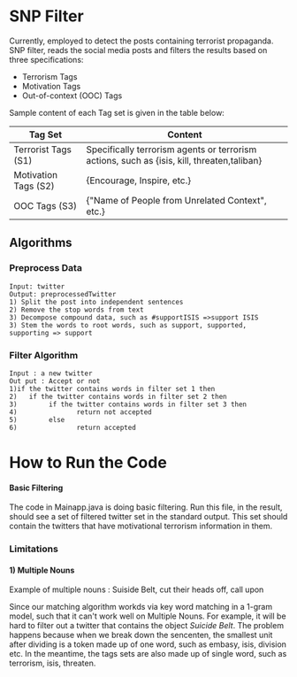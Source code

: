 # SNP Filter

Currently, employed to detect the posts containing terrorist propaganda. SNP filter, reads the social media posts and filters the results based on three specifications:
  * Terrorism Tags 
  * Motivation Tags
  * Out-of-context (OOC) Tags
  
Sample content of each Tag set is given in the table below:

Tag Set  | Content
------------- | -------------
Terrorist Tags (S1)  | Specifically terrorism agents or terrorism actions,  such as {isis, kill, threaten,taliban}
Motivation Tags (S2)  | {Encourage, Inspire, etc.}
OOC Tags (S3)  | {"Name of People from Unrelated Context", etc.}

## Algorithms

### Preprocess Data
```{r, tidy=FALSE, eval=FALSE, highlight=FALSE }
Input: twitter
Output: preprocessedTwitter
1) Split the post into independent sentences 
2) Remove the stop words from text
3) Decompose compound data, such as #supportISIS =>support ISIS
3) Stem the words to root words, such as support, supported, supporting => support
```

### Filter Algorithm

```{r, tidy=FALSE, eval=FALSE, highlight=FALSE }
Input : a new twitter
Out put : Accept or not
1)if the twitter contains words in filter set 1 then 
2)   if the twitter contains words in filter set 2 then
3)        if the twitter contains words in filter set 3 then
4)               return not accepted
5)        else
6)               return accepted 

```
# How to Run the Code
#### Basic Filtering
The code in Mainapp.java is doing basic filtering. Run this file, in the result, should see a set of filtered twitter set in the standard output. This set should contain the twitters that have motivational terrorism information in them. 




### Limitations

#### 1) Multiple Nouns

Example of multiple nouns : Suiside Belt, cut their heads off, call upon 

Since our matching algorithm workds via  key word matching in a 1-gram model, such that it can't work well on Multiple Nouns.
For example, it will be hard to filter out a twitter that contains the object _Suicide Belt_. The problem happens because when we break down the sencenten, the smallest unit after dividing is a token made up of one word, such as embasy, isis, division etc. In the meantime, the tags sets are also made up of single word, such as terrorism, isis, threaten.
